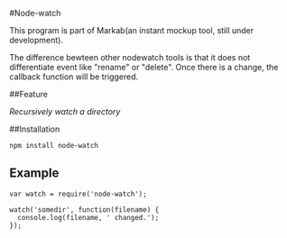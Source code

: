#Node-watch

This program is part of Markab(an instant mockup tool, still under development). 

The difference bewteen other nodewatch tools is that it does not differentiate event like "rename" or "delete". Once there is a change, the callback function will be triggered.

##Feature

*Recursively watch a directory*

##Installation

    npm install node-watch

## Example

    var watch = require('node-watch');

    watch('somedir', function(filename) {
      console.log(filename, ' changed.');
    });

